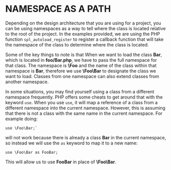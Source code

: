 NAMESPACE AS A PATH
===================
Depending on the design architecture that you are using for a project, you can be using namespaces as a way to tell where the class is located relative to the root of the project. In the examples provided, we are using the PHP function `spl_autoload_register` to register a callback function that will take the namespace of the class to determine where the class is located.

Some of the key things to note is that When we want to load the class **Bar**, which is located in **foo/Bar.php**, we have to pass the full namespace for that class. The namespace is **\Foo** and the name of the class within that namespace is **Bar**, therefore we use **\Foo\Bar** to designate the class we want to load. Classes from one namespace can also extend classes from another namespace.

In some situations, you may find yourself using a class from a different namespace frequently. PHP offers some cheats to get around that with the keyword `use`. When you use `use`, it will map a reference of a class from a different namespace into the current namespace. However, this is assuming that there is not a class with the same name in the current namespace. For example doing:
```
use \Foo\Bar;`
```
will not work because there is already a class **Bar** in the current namespace, so instead we will use the `as` keyword to map it to a new name:
```
use \Foo\Bar as FooBar;
```
This will allow us to use **FooBar** in place of **\Foo\Bar**.
